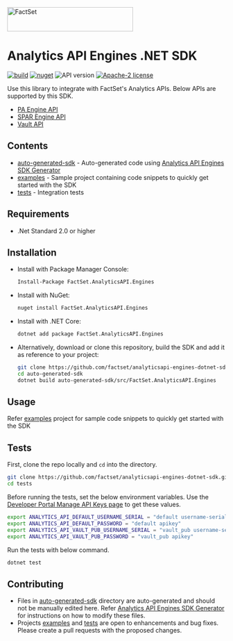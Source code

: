 <img alt="FactSet" src="https://www.factset.com/hubfs/Assets/images/factset-logo.svg" height="56" width="290">

# Analytics API Engines .NET SDK

[![build](https://img.shields.io/github/workflow/status/factset/analyticsapi-engines-dotnet-sdk/CI)](https://github.com/factset/analyticsapi-engines-dotnet-sdk/actions?query=workflow%3ACI)
[![nuget](https://img.shields.io/nuget/v/FactSet.AnalyticsAPI.Engines)](https://www.nuget.org/packages/FactSet.AnalyticsAPI.Engines)
![API version](https://img.shields.io/badge/API-v2-blue)
[![Apache-2 license](https://img.shields.io/badge/license-Apache2-brightgreen.svg)](https://www.apache.org/licenses/LICENSE-2.0)

Use this library to integrate with FactSet's Analytics APIs. Below APIs are supported by this SDK.

* [PA Engine API](https://developer.factset.com/api-catalog/pa-engine-api)
* [SPAR Engine API](https://developer.factset.com/api-catalog/spar-engine-api)
* [Vault API](https://developer.factset.com/api-catalog/vault-api)

## Contents

* [auto-generated-sdk](auto-generated-sdk) - Auto-generated code using [Analytics API Engines SDK Generator](https://github.com/factset/analyticsapi-engines-sdk-generator)
* [examples](examples) - Sample project containing code snippets to quickly get started with the SDK  
* [tests](tests) - Integration tests

## Requirements

* .Net Standard 2.0 or higher

## Installation

* Install with Package Manager Console:

  ```sh
  Install-Package FactSet.AnalyticsAPI.Engines
  ```

* Install with NuGet:

  ```sh
  nuget install FactSet.AnalyticsAPI.Engines
  ```

* Install with .NET Core:

  ```sh
  dotnet add package FactSet.AnalyticsAPI.Engines
  ```

* Alternatively, download or clone this repository, build the SDK and add it as reference to your project:

  ```sh
  git clone https://github.com/factset/analyticsapi-engines-dotnet-sdk.git
  cd auto-generated-sdk
  dotnet build auto-generated-sdk/src/FactSet.AnalyticsAPI.Engines
  ```

## Usage

Refer [examples](examples) project for sample code snippets to quickly get started with the SDK

## Tests

First, clone the repo locally and `cd` into the directory.

```sh
git clone https://github.com/factset/analyticsapi-engines-dotnet-sdk.git
cd tests
```

Before running the tests, set the below environment variables. Use the [Developer Portal Manage API Keys page](https://developer.factset.com/manage-api-keys) to get these values.

```sh
export ANALYTICS_API_DEFAULT_USERNAME_SERIAL = "default username-serial"
export ANALYTICS_API_DEFAULT_PASSWORD = "default apikey"
export ANALYTICS_API_VAULT_PUB_USERNAME_SERIAL = "vault_pub username-serial"
export ANALYTICS_API_VAULT_PUB_PASSWORD = "vault_pub apikey"
```

Run the tests with below command.

```sh
dotnet test
```

## Contributing

* Files in [auto-generated-sdk](auto-generated-sdk) directory are auto-generated and should not be manually edited here. Refer [Analytics API Engines SDK Generator](https://github.com/factset/analyticsapi-engines-sdk-generator) for instructions on how to modify these files.
* Projects [examples](examples) and [tests](tests) are open to enhancements and bug fixes. Please create a pull requests with the proposed changes.
